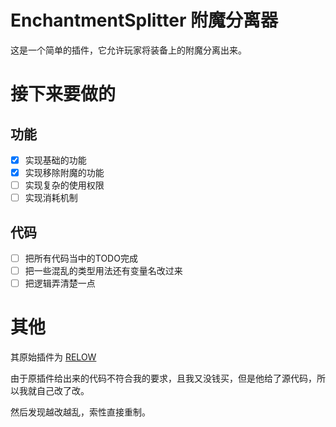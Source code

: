 # EnchantmentSplitter 附魔分离器

这是一个简单的插件，它允许玩家将装备上的附魔分离出来。

# 接下来要做的

## 功能

- [x] 实现基础的功能  
- [x] 实现移除附魔的功能  
- [ ] 实现复杂的使用权限  
- [ ] 实现消耗机制  

## 代码

- [ ] 把所有代码当中的TODO完成
- [ ] 把一些混乱的类型用法还有变量名改过来  
- [ ] 把逻辑弄清楚一点  

# 其他

其原始插件为 [RELOW](https://www.mcbbs.net/thread-1230222-1-1.html)

由于原插件给出来的代码不符合我的要求，且我又没钱买，但是他给了源代码，所以我就自己改了改。

然后发现越改越乱，索性直接重制。
